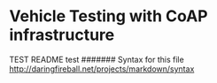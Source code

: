 Vehicle Testing with CoAP infrastructure 
=======================================

TEST README
test
####### Syntax for this file
http://daringfireball.net/projects/markdown/syntax
